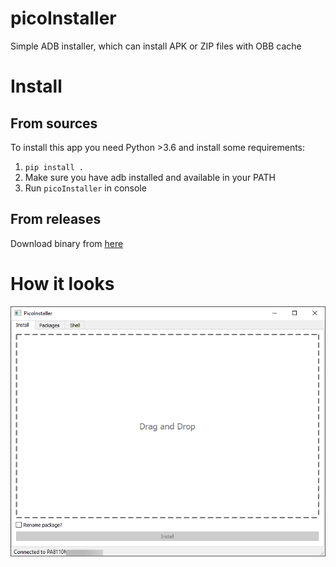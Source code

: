 # picoInstaller
Simple ADB installer, which can install APK or ZIP files with OBB cache

# Install

## From sources

To install this app you need Python >3.6 and install some requirements:
1. `pip install .`
2. Make sure you have adb installed and available in your PATH
3. Run `picoInstaller` in console


## From releases

Download binary from [here](https://github.com/viktor02/picoInstaller/releases/)

# How it looks

![main.png](img/main.png)

